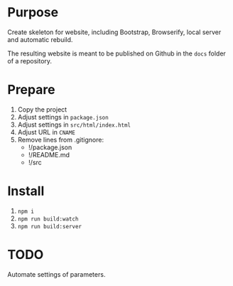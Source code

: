 # Purpose

Create skeleton for website, including Bootstrap, Browserify, local server and automatic rebuild.

The resulting website is meant to be published on Github in the `docs` folder of a repository.

# Prepare

1. Copy the project
2. Adjust settings in `package.json`
3. Adjust settings in `src/html/index.html`
3. Adjust URL in `CNAME`
5. Remove lines from .gitignore:
    * !/package.json
    * !/README.md
    * !/src


# Install

1. `npm i`
2. `npm run build:watch`
3. `npm run build:server`

# TODO

Automate settings of parameters.
